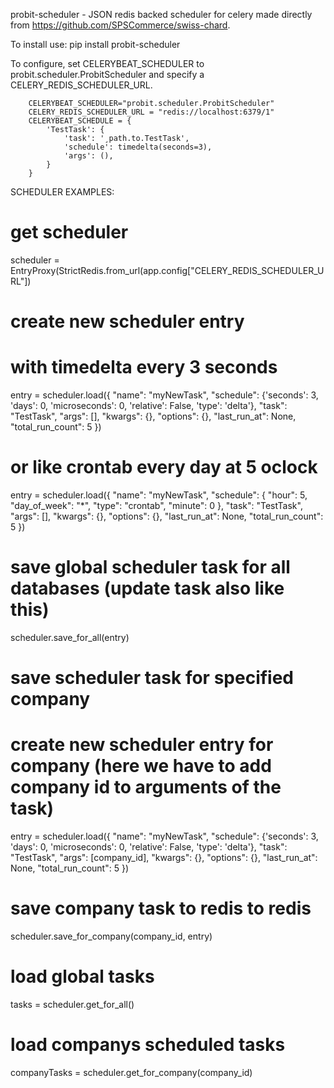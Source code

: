 probit-scheduler - JSON redis backed scheduler for celery made directly from https://github.com/SPSCommerce/swiss-chard.

To install use:
	pip install probit-scheduler


To configure, set CELERYBEAT_SCHEDULER to probit.scheduler.ProbitScheduler and specify a CELERY_REDIS_SCHEDULER_URL.
```
    CELERYBEAT_SCHEDULER="probit.scheduler.ProbitScheduler"
	CELERY_REDIS_SCHEDULER_URL = "redis://localhost:6379/1"
	CELERYBEAT_SCHEDULE = {
	    'TestTask': {
	        'task': '¸path.to.TestTask',
	        'schedule': timedelta(seconds=3),
	        'args': (),
	    }
	}
```

SCHEDULER EXAMPLES:
# get scheduler
scheduler = EntryProxy(StrictRedis.from_url(app.config["CELERY_REDIS_SCHEDULER_URL"])

# create new scheduler entry
# with timedelta every 3 seconds
entry = scheduler.load({
    "name": "myNewTask",
    "schedule": {'seconds': 3, 'days': 0, 'microseconds': 0, 'relative': False, 'type': 'delta'},
    "task": "TestTask",
    "args": [],
    "kwargs": {},
    "options": {},
    "last_run_at": None,
    "total_run_count": 5
})
# or like crontab every day at 5 oclock
entry = scheduler.load({
    "name": "myNewTask",
    "schedule": { "hour": 5, "day_of_week": "*", "type": "crontab", "minute": 0 },
    "task": "TestTask",
    "args": [],
    "kwargs": {},
    "options": {},
    "last_run_at": None,
    "total_run_count": 5
})

# save global scheduler task for all databases (update task also like this)
scheduler.save_for_all(entry)

# save scheduler task for specified company
# create new scheduler entry for company (here we have to add company id to arguments of the task)
entry = scheduler.load({
    "name": "myNewTask",
    "schedule": {'seconds': 3, 'days': 0, 'microseconds': 0, 'relative': False, 'type': 'delta'},
    "task": "TestTask",
    "args": [company_id],
    "kwargs": {},
    "options": {},
    "last_run_at": None,
    "total_run_count": 5
})
# save company task to redis to redis
scheduler.save_for_company(company_id, entry)

# load global tasks
tasks = scheduler.get_for_all()

# load companys scheduled tasks
companyTasks = scheduler.get_for_company(company_id)


